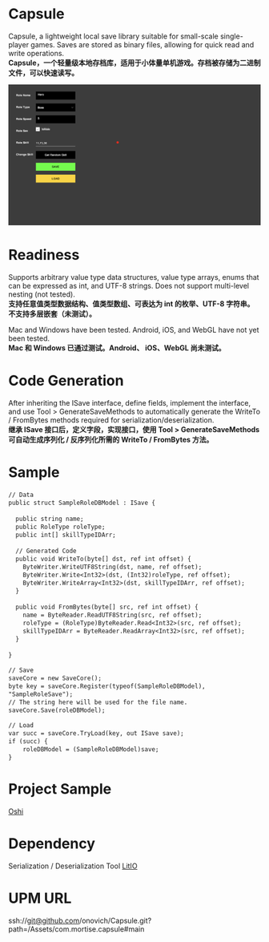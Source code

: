 # Capsule
Capsule, a lightweight local save library suitable for small-scale single-player games. Saves are stored as binary files, allowing for quick read and write operations.<br/>
**Capsule，一个轻量级本地存档库，适用于小体量单机游戏。存档被存储为二进制文件，可以快速读写。**

![](https://github.com/onovich/Capsule/blob/main/Assets/com.mortise.capsule/Resources_Sample/cover.jpg)

# Readiness
Supports arbitrary value type data structures, value type arrays, enums that can be expressed as int, and UTF-8 strings. Does not support multi-level nesting (not tested).<br/>
**支持任意值类型数据结构、值类型数组、可表达为 int 的枚举、UTF-8 字符串。不支持多层嵌套（未测试）。**

Mac and Windows have been tested. Android, iOS, and WebGL have not yet been tested.<br/>
**Mac 和 Windows 已通过测试。Android、 iOS、WebGL 尚未测试。**

# Code Generation
After inheriting the ISave interface, define fields, implement the interface, and use Tool > GenerateSaveMethods to automatically generate the WriteTo / FromBytes methods required for serialization/deserialization.<br/>
**继承 ISave 接口后，定义字段，实现接口，使用 Tool > GenerateSaveMethods 可自动生成序列化 / 反序列化所需的 WriteTo / FromBytes 方法。**

# Sample
```
// Data
public struct SampleRoleDBModel : ISave {

  public string name;
  public RoleType roleType;
  public int[] skillTypeIDArr;

  // Generated Code
  public void WriteTo(byte[] dst, ref int offset) {
    ByteWriter.WriteUTF8String(dst, name, ref offset);
    ByteWriter.Write<Int32>(dst, (Int32)roleType, ref offset);
    ByteWriter.WriteArray<Int32>(dst, skillTypeIDArr, ref offset);
  }

  public void FromBytes(byte[] src, ref int offset) {
    name = ByteReader.ReadUTF8String(src, ref offset);
    roleType = (RoleType)ByteReader.Read<Int32>(src, ref offset);
    skillTypeIDArr = ByteReader.ReadArray<Int32>(src, ref offset);
  }

}
```

```
// Save
saveCore = new SaveCore();
byte key = saveCore.Register(typeof(SampleRoleDBModel), "SampleRoleSave");
// The string here will be used for the file name.
saveCore.Save(roleDBModel);
```

```
// Load
var succ = saveCore.TryLoad(key, out ISave save);
if (succ) {
    roleDBModel = (SampleRoleDBModel)save;
}
```

# Project Sample
[Oshi](https://github.com/onovich/Oshi)

# Dependency
Serialization / Deserialization Tool 
[LitIO](https://github.com/onovich/LitIO)

# UPM URL
ssh://git@github.com/onovich/Capsule.git?path=/Assets/com.mortise.capsule#main

